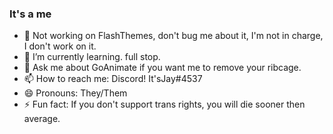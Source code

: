 ### It's a me

- 🔭 Not working on FlashThemes, don't bug me about it, I'm not in charge, I don't work on it.
- 🌱 I’m currently learning. full stop.
- 💬 Ask me about GoAnimate if you want me to remove your ribcage.
- 📫 How to reach me: Discord! It'sJay#4537
- 😄 Pronouns: They/Them
- ⚡ Fun fact: If you don't support trans rights, you will die sooner then average.
